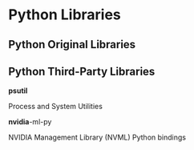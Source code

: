 
# Python Libraries

## Python Original Libraries

## Python Third-Party Libraries

**psutil**

Process and System Utilities

**nvidia**-ml-py

NVIDIA Management Library (NVML) Python bindings

